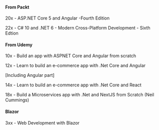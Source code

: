 #### From Packt

20x - ASP.NET Core 5 and Angular -Fourth Edition

22x - C# 10 and .NET 6 - Modern Cross-Platform Development - Sixth Edtion

#### From Udemy

10x - Build an app with ASPNET Core and Angular from scratch

12x - Learn to build an e-commerce app with .Net Core and Angular

[Including Angular part]

14x - Learn to build an e-commerce app with .Net Core and React

18x - Build a Microservices app with .Net and NextJS from Scratch (Neil Cummings)
#### Blazor

3xx - Web Development with Blazor


